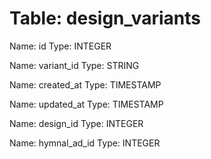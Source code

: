 Table: design_variants
======================

Name: id
Type: INTEGER

Name: variant_id
Type: STRING

Name: created_at
Type: TIMESTAMP

Name: updated_at
Type: TIMESTAMP

Name: design_id
Type: INTEGER

Name: hymnal_ad_id
Type: INTEGER

